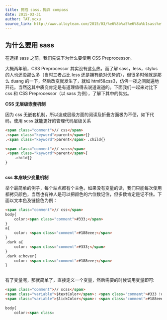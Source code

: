 ```yaml
---
title: 拥抱 sass，抛弃 compass
date: 2015-03-31
author: TAT.ycxu
source_link: http://www.alloyteam.com/2015/03/%e6%8b%a5%e6%8a%b1sass%ef%bc%8c%e6%8a%9b%e5%bc%83compass/
---
```


<!-- {% raw %} - for jekyll -->

## 为什么要用 sass

在选择 sass 之前，我们先说下为什么要使用 CSS Preprocessor。

大概两年前，CSS Preprocessor 其实没有这么热，而了解 sass，less，stylus 的人也还没那么多（当时三者占比 less 还是拥有绝对优势的），但很多时候就是那么 duang 的一下，然后改变就发生了，就如 html5&css3，仿佛一夜之间就遍地开花。当然这其中质变肯定是有道理值得去说道说道的。下面我们一起来对比下 css 和 CSS Preprocessor（以 sass 为例），了解下其中的优劣。

**CSS 无层级嵌套机制**

因为 css 无嵌套机制，所以造成层级方面的阅读及折叠方面极为不便，如下代码，使用 scss 就能更好的管理代码层级关系

```html
<span class="comment">// css</span>
.<span class="keyword">parent</span>{}
.<span class="keyword">parent</span> .child{}
 
<span class="comment">// scss</span>
.<span class="keyword">parent</span>{
    .child{}
}
 
```

**css 本身缺少变量机制**

举个最简单的例子，每个站点都有个主色，如果没有变量的话，我们只能每次使用都拷贝颜色，当然也有神人是可以把颜色的六位数记住，但多数肯定是记不住。下面以文本色及链接色为例：

```html
<span class="comment">// css</span>
body{
    color:<span class="comment">#333;</span>
}
a{
    color: <span class="comment">#188eee;</span>
}
.dark a{
    color: <span class="comment">#333;</span>
}
.dark a:hover{
    color: <span class="comment">#188eee;</span>
}
 
```

有了变量呢，那就简单了，直接定义一个变量，然后需要的时候调用变量即可:

```html
<span class="comment">// scss</span>
<span class="variable">$textColor</span>: <span class="comment">#333 !default;</span>
<span class="variable">$lickColor</span>: <span class="comment">#188eee !default;</span>
 
body{
    color:<span class=
```


<!-- {% endraw %} - for jekyll -->